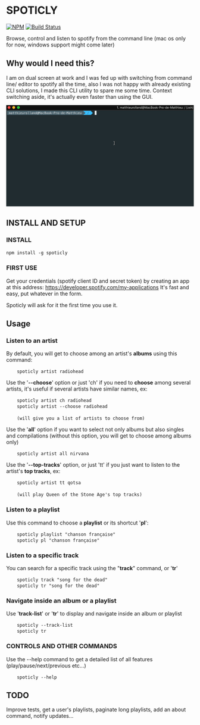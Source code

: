 
# SPOTICLY

[![NPM](https://nodei.co/npm/spoticly.png)](https://nodei.co/npm/spoticly/) [![Build Status](https://travis-ci.org/breizoreol/spoticly.svg?branch=master)](https://travis-ci.org/breizoreol/spoticly)


Browse, control and listen to spotify from the command line (mac os only for now, windows support might come later)

## Why would I need this?
I am on dual screen at work and I was fed up with switching from command line/ editor to spotify all the time, also I was not happy with already existing CLI solutions, I made this CLI utility to spare me some time. Context switching aside, it's actually even faster than using the GUI. 

![alt text](https://github.com//breizoreol/spoticly/blob/master/demo.gif?raw=true) 

## INSTALL AND SETUP

### INSTALL

```
npm install -g spoticly

````

### FIRST USE
Get your credentials (spotify client ID and secret token) by creating an app at this address: https://developer.spotify.com/my-applications
It's fast and easy, put whatever in the form.

Spoticly will ask for it the first time you use it.

## Usage

### Listen to an artist
By default, you will get to choose among an artist's **albums** using this command:
```
    spoticly artist radiohead
````

Use the '**--choose**' option or just 'ch' if you need to **choose** among several artists, it's useful if several artists have similar names, ex:
```
    spoticly artist ch radiohead
    spoticly artist --choose radiohead

    (will give you a list of artists to choose from)
````

Use the '**all**' option if you want to select not only albums but also singles and compilations (without this option, you will get to choose among albums only)

```
    spoticly artist all nirvana
````

Use the '**--top-tracks**' option, or just 'tt' if you just want to listen to the artist's **top tracks**, ex:

````
    spoticly artist tt qotsa

    (will play Queen of the Stone Age's top tracks)
````

### Listen to a playlist

Use this command to choose a **playlist** or its shortcut '**pl**':

```
    spoticly playlist "chanson française"    
    spoticly pl "chanson française"
````

### Listen to a specific track

You can search for a specific track using the "**track**" command, or '**tr**'

```
    spoticly track "song for the dead"
    spoticly tr "song for the dead"
````

### Navigate inside an album or a playlist
Use '**track-list**' or '**tr**' to display and navigate inside an album or playlist

```
    spoticly --track-list
    spoticly tr
````


### CONTROLS AND OTHER COMMANDS

Use the --help command to get a detailed list of all features (play/pause/next/previous etc...)
````
    spoticly --help
````

## TODO

 Improve tests, get a user's playlists, paginate long playlists, add an about command, notify updates...





